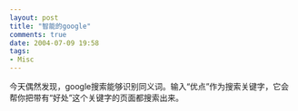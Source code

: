 ```yaml
---
layout: post
title: "智能的google"
comments: true
date: 2004-07-09 19:58
tags:
- Misc
---
```

今天偶然发现，google搜索能够识别同义词。输入“优点”作为搜索关键字，它会帮你把带有“好处”这个关键字的页面都搜索出来。
